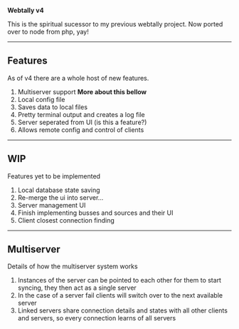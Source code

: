 **Webtally v4**

This is the spiritual sucessor to my previous webtally project. Now ported over to node from php, yay!

---

## Features

As of v4 there are a whole host of new features.

1. Multiserver support **More about this bellow**
2. Local config file
3. Saves data to local files
4. Pretty terminal output and creates a log file
5. Server seperated from UI (is this a feature?)
6. Allows remote config and control of clients

---

## WIP

Features yet to be implemented

1. Local database state saving
2. Re-merge the ui into server...
3. Server management UI
4. Finish implementing busses and sources and their UI
5. Client closest connection finding

---

## Multiserver

Details of how the multiserver system works

1. Instances of the server can be pointed to each other for them to start syncing, they then act as a single server
2. In the case of a server fail clients will switch over to the next available server
3. Linked servers share connection details and states with all other clients and servers, so every connection learns of all servers
